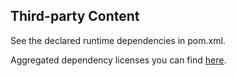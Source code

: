 ## Third-party Content

See the declared runtime dependencies in pom.xml.

Aggregated dependency licenses you can find [here](https://github.com/Cloudentity/edge-gateway/blob/dev/edge-app/src/main/resources/licenses.xml).
